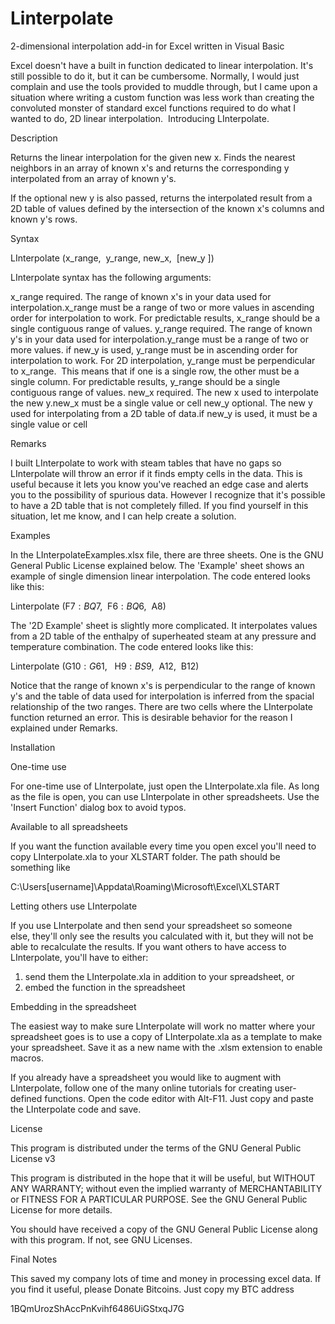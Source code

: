 # Linterpolate
2-dimensional interpolation add-in for Excel written in Visual Basic

Excel doesn't have a built in function dedicated to linear interpolation. It's still possible to do it, but it can be cumbersome. Normally, I would just complain and use the tools provided to muddle through, but I came upon a situation where writing a custom function was less work than creating the convoluted monster of standard excel functions required to do what I wanted to do, 2D linear interpolation.  Introducing LInterpolate.


Description

Returns the linear interpolation for the given new x. Finds the nearest neighbors in an array of known x's and returns the corresponding y interpolated from an array of known y's.

If the optional new y is also passed, returns the interpolated result from a 2D table of values defined by the intersection of the known x's columns and known y's rows.

Syntax

LInterpolate (x_range,  y_range, new_x,  [new_y ])

LInterpolate syntax has the following arguments:

x_range required. The range of known x's in your data used for interpolation.x_range must be a range of two or more values in ascending order for interpolation to work.
For predictable results, x_range should be a single contiguous range of values.
y_range required. The range of known y's in your data used for interpolation.y_range must be a range of two or more values.
if new_y is used, y_range must be in ascending order for interpolation to work.
For 2D interpolation, y_range must be perpendicular to x_range.  This means that if one is a single row, the other must be a single column.
For predictable results, y_range should be a single contiguous range of values.
new_x required. The new x used to interpolate the new y.new_x must be a single value or cell
new_y optional. The new y used for interpolating from a 2D table of data.if new_y is used, it must be a single value or cell

Remarks

I built LInterpolate to work with steam tables that have no gaps so LInterpolate will throw an error if it finds empty cells in the data. This is useful because it lets you know you've reached an edge case and alerts you to the possibility of spurious data. However I recognize that it's possible to have a 2D table that is not completely filled. If you find yourself in this situation, let me know, and I can help create a solution.

Examples

In the LInterpolateExamples.xlsx file, there are three sheets. One is the GNU General Public License explained below. The 'Example' sheet shows an example of single dimension linear interpolation. The code entered looks like this:

Linterpolate (F$7:BQ$7,  F$6:BQ$6,  A8)

The '2D Example' sheet is slightly more complicated. It interpolates values from a 2D table of the enthalpy of superheated steam at any pressure and temperature combination. The code entered looks like this:

Linterpolate (G$10:G$61,   H$9:BS$9,  A12,  B12)

Notice that the range of known x's is perpendicular to the range of known y's and the table of data used for interpolation is inferred from the spacial relationship of the two ranges. There are two cells where the LInterpolate function returned an error. This is desirable behavior for the reason I explained under Remarks.

Installation

One-time use

For one-time use of LInterpolate, just open the LInterpolate.xla file. As long as the file is open, you can use LInterpolate in other spreadsheets. Use the 'Insert Function' dialog box to avoid typos.

Available to all spreadsheets

If you want the function available every time you open excel you'll need to copy LInterpolate.xla to your XLSTART folder. The path should be something like

C:\Users\[username]\Appdata\Roaming\Microsoft\Excel\XLSTART

Letting others use LInterpolate

If you use LInterpolate and then send your spreadsheet so someone else, they'll only see the results you calculated with it, but they will not be able to recalculate the results. If you want others to have access to LInterpolate, you'll have to either:

1) send them the LInterpolate.xla in addition to your spreadsheet, or
2) embed the function in the spreadsheet

Embedding in the spreadsheet

The easiest way to make sure LInterpolate will work no matter where your spreadsheet goes is to use a copy of LInterpolate.xla as a template to make your spreadsheet. Save it as a new name with the .xlsm extension to enable macros.

If you already have a spreadsheet you would like to augment with LInterpolate, follow one of the many online tutorials for creating user-defined functions. Open the code editor with Alt-F11. Just copy and paste the LInterpolate code and save.

License

This program is distributed under the terms of the GNU General Public License v3

This program is distributed in the hope that it will be useful,
but WITHOUT ANY WARRANTY; without even the implied warranty of
MERCHANTABILITY or FITNESS FOR A PARTICULAR PURPOSE. See the
GNU General Public License for more details.

You should have received a copy of the GNU General Public License
along with this program. If not, see GNU Licenses.

Final Notes

This saved my company lots of time and money in processing excel data. If you find it useful, please Donate Bitcoins. Just copy my BTC address

1BQmUrozShAccPnKvihf6486UiGStxqJ7G
